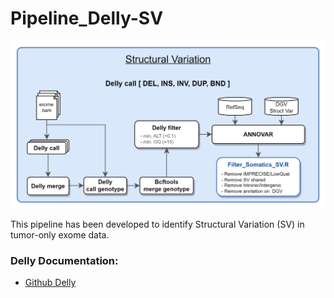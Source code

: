 # Pipeline_Delly-SV


![image](https://github.com/cmasotti-Lab/Pipeline_Delly-SV/blob/main/pipeline_Delly_SV.png)

This pipeline has been developed to identify Structural Variation (SV) in tumor-only exome data.




### Delly Documentation:

- [Github Delly](https://github.com/dellytools/delly)
